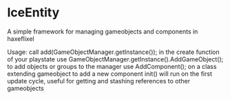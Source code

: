 IceEntity
=========

A simple framework for managing gameobjects and components in haxeflixel

Usage:
  call add(GameObjectManager.getInstance()); in the create function of your playstate
  use GameObjectManager.getInstance().AddGameObject(); to add objects or groups to the manager
  use AddComponent(); on a class extending gameobject to add a new component
  init() will run on the first update cycle, useful for getting and stashing references to other gameobjects
  
